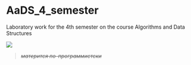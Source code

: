 # AaDS_4_semester
Laboratory work for the 4th semester on the course Algorithms and Data Structures

![](https://www.gratistodo.com/wp-content/uploads/2017/03/Hello-Kitty-16.gif)






> ~~*матерится по-программистски*~~
